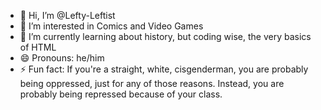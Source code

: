 - 👋 Hi, I’m @Lefty-Leftist
- 👀 I’m interested in Comics and Video Games
- 🌱 I’m currently learning about history, but coding wise, the very basics of HTML
- 😄 Pronouns: he/him
- ⚡ Fun fact: If you're a straight, white, cisgenderman, you are probably being oppressed, just for any of those reasons. Instead, you are probably being repressed because of your class.

<!---
Lefty-Leftist/Lefty-Leftist is a ✨ special ✨ repository because its `README.md` (this file) appears on your GitHub profile.
You can click the Preview link to take a look at your changes.
--->
